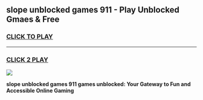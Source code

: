 
## slope unblocked games 911 - Play Unblocked Gmaes & Free
<h3>
<a href="https://premium.freeplayer.one?title=slope_unblocked_games_911&ref=20F">CLICK TO PLAY</a></h3>
<hr>

<h3>
<a href="https://premium.freeplayer.one?title=slope_unblocked_games_911&ref=20F">CLICK 2 PLAY</a>
  
</h3>

<a href="https://premium.freeplayer.one?title=slope_unblocked_games_911&ref=20F/"><img src="https://clearcache.store/games.png"></a>


**slope unblocked games 911 games unblocked: Your Gateway to Fun and Accessible Online Gaming**
